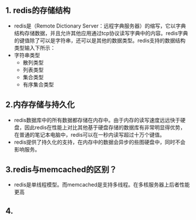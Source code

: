 ## 1. redis的存储结构
*  redis是（Remote Dictionary Server：远程字典服务器）的缩写，它以字典结构存储数据，并且允许其他应用通过tcp协议读写字典中的内容。redis字典的键值除了可以是字符串，还可以是其他的数据类型。redis支持的数据结构类型输入下所示：
  *	字符串类型
    * 散列类型
    * 列表类型
    * 集合类型
    * 有序集合类型

  ## 2.内存存储与持久化
  * redis数据库中的所有数据都存储在内存中。由于内存的读写速度远远快于硬盘，因此redis在性能上对比其他基于硬盘存储的数据库有非常明显得优势，在普通的笔记本电脑中，redis可以在一秒内读写超过十万个键值。
  * redis提供了持久化的支持，在内存中的数据会异步的些图硬盘中，同时不会影响服务。

  ## 3.redis与memcached的区别？
  * redis是单线程模型。而memcached是支持多线程。在多核服务器上后者性能更高

  ## 4.